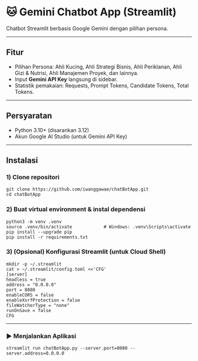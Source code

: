 # 🐱 Gemini Chatbot App (Streamlit)

Chatbot Streamlit berbasis Google Gemini dengan pilihan persona.

---

## Fitur
- Pilihan Persona: Ahli Kucing, Ahli Strategi Bisnis, Ahli Periklanan, Ahli Gizi & Nutrisi, Ahli Manajemen Proyek, dan lainnya.
- Input **Gemini API Key** langsung di sidebar.
- Statistik pemakaian: Requests, Prompt Tokens, Candidate Tokens, Total Tokens.

---

## Persyaratan
- Python 3.10+ (disarankan 3.12)
- Akun Google AI Studio (untuk Gemini API Key)

---

## Instalasi

### 1) Clone repositori
```
git clone https://github.com/iwanggawae/chatBotApp.git
cd chatBotApp
```
### 2) Buat virtual environment & instal dependensi
```
python3 -m venv .venv
source .venv/bin/activate            # Windows: .venv\Scripts\activate
pip install --upgrade pip
pip install -r requirements.txt
```
### 3) (Opsional) Konfigurasi Streamlit (untuk Cloud Shell)
```
mkdir -p ~/.streamlit
cat > ~/.streamlit/config.toml <<'CFG'
[server]
headless = true
address = "0.0.0.0"
port = 8080
enableCORS = false
enableXsrfProtection = false
fileWatcherType = "none"
runOnSave = false
CFG
```
---
### ▶️ Menjalankan Aplikasi
```
streamlit run chatBotApp.py --server.port=8080 --server.address=0.0.0.0
```

